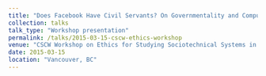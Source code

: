 ```yaml
---
title: "Does Facebook Have Civil Servants? On Governmentality and Computational Social Science"
collection: talks
talk_type: "Workshop presentation"
permalink: /talks/2015-03-15-cscw-ethics-workshop
venue: "CSCW Workshop on Ethics for Studying Sociotechnical Systems in a Big Data World"
date: 2015-03-15
location: "Vancouver, BC"
---
```

